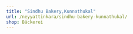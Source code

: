 ```yaml
---
title: "Sindhu Bakery,Kunnathukal"
url: /neyyattinkara/sindhu-bakery-kunnathukal/
shop: Bäckerei
---
```

